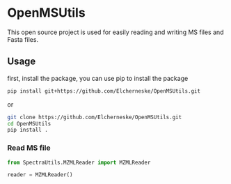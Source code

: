 # OpenMSUtils

This open source project is used for easily reading and writing MS files and Fasta files.

## Usage

first, install the package, you can use pip to install the package

```bash
pip install git+https://github.com/Elcherneske/OpenMSUtils.git
```

or

```bash
git clone https://github.com/Elcherneske/OpenMSUtils.git
cd OpenMSUtils
pip install .
```

### Read MS file

```python
from SpectraUtils.MZMLReader import MZMLReader

reader = MZMLReader()
```

